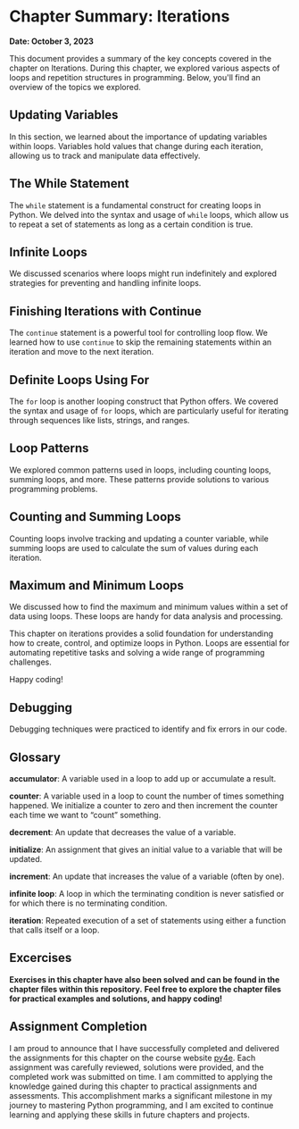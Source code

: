 # Chapter Summary: Iterations
**Date: October 3, 2023**

This document provides a summary of the key concepts covered in the chapter on Iterations. During this chapter, we explored various aspects of loops and repetition structures in programming. Below, you'll find an overview of the topics we explored.

## Updating Variables

In this section, we learned about the importance of updating variables within loops. Variables hold values that change during each iteration, allowing us to track and manipulate data effectively.

## The While Statement

The `while` statement is a fundamental construct for creating loops in Python. We delved into the syntax and usage of `while` loops, which allow us to repeat a set of statements as long as a certain condition is true.

## Infinite Loops

We discussed scenarios where loops might run indefinitely and explored strategies for preventing and handling infinite loops.

## Finishing Iterations with Continue

The `continue` statement is a powerful tool for controlling loop flow. We learned how to use `continue` to skip the remaining statements within an iteration and move to the next iteration.

## Definite Loops Using For

The `for` loop is another looping construct that Python offers. We covered the syntax and usage of `for` loops, which are particularly useful for iterating through sequences like lists, strings, and ranges.

## Loop Patterns

We explored common patterns used in loops, including counting loops, summing loops, and more. These patterns provide solutions to various programming problems.

## Counting and Summing Loops

Counting loops involve tracking and updating a counter variable, while summing loops are used to calculate the sum of values during each iteration.

## Maximum and Minimum Loops

We discussed how to find the maximum and minimum values within a set of data using loops. These loops are handy for data analysis and processing.

This chapter on iterations provides a solid foundation for understanding how to create, control, and optimize loops in Python. Loops are essential for automating repetitive tasks and solving a wide range of programming challenges.

Happy coding!


## Debugging

Debugging techniques were practiced to identify and fix errors in our code.

## Glossary

**accumulator**: A variable used in a loop to add up or accumulate a result.

**counter**: A variable used in a loop to count the number of times something happened. We initialize a counter to zero and then increment the counter each time we want to “count” something.

**decrement**: An update that decreases the value of a variable.

**initialize**: An assignment that gives an initial value to a variable that will be updated.

**increment**: An update that increases the value of a variable (often by one).

**infinite loop**: A loop in which the terminating condition is never satisfied or for which there is no terminating condition.

**iteration**: Repeated execution of a set of statements using either a function that calls itself or a loop.


## Excercises
**Exercises in this chapter have also been solved and can be found in the chapter files within this repository.**
**Feel free to explore the chapter files for practical examples and solutions, and happy coding!**

## Assignment Completion

I am proud to announce that I have successfully completed and delivered the assignments for this chapter on the course website [py4e](https://www.py4e.com/). 
Each assignment was carefully reviewed, solutions were provided, and the completed work was submitted on time. I am committed to applying the knowledge gained during this chapter to practical assignments and assessments.
This accomplishment marks a significant milestone in my journey to mastering Python programming, and I am excited to continue learning and applying these skills in future chapters and projects.
